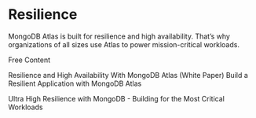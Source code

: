 # Resilience

MongoDB Atlas is built for resilience and high availability. That’s why organizations of all sizes use Atlas to power mission-critical workloads.

<ResourceGroupTitle>Free Content</ResourceGroupTitle>

<BadgeLink badgeText='Read' colorScheme="yellow" href='https://www.mongodb.com/collateral/resilience-and-high-availability-with-mongo-db-atlas'>Resilience and High Availability With MongoDB Atlas (White Paper)</BadgeLink>
<BadgeLink badgeText='Read' colorScheme="yellow" href='https://www.mongodb.com/docs/atlas/resilient-application/'>Build a Resilient Application with MongoDB Atlas</BadgeLink>


<BadgeLink badgeText='Watch' href='https://www.youtube.com/watch?v=pTnBlX5CFig'>Ultra High Resilience with MongoDB - Building for the Most Critical Workloads</BadgeLink>







